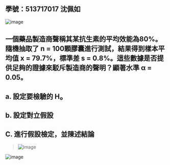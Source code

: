 ## 學號：513717017 沈佩如

![image](https://github.com/user-attachments/assets/e1461d94-752e-4779-ac0c-c35a26ef1d0e)

## 一個藥品製造商聲稱其某抗生素的平均效能為80%。隨機抽取了 n = 100顆膠囊進行測試，結果得到樣本平均值 x = 79.7%，標準差 s = 0.8%。這些數據是否提供足夠的證據來駁斥製造商的聲明？顯著水準 α = 0.05。

## a. 設定要檢驗的 H₀

## b. 設定對立假設

## C. 進行假設檢定，並陳述結論
>
>![image](https://github.com/user-attachments/assets/0da24c27-5423-4d69-95ae-59147eb6555f)
>
![image](https://github.com/user-attachments/assets/1f83dbec-6ade-41f4-854b-8f8dc5b45fbe)
